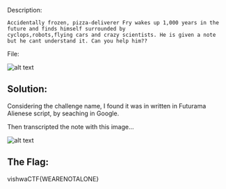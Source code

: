 Description:

```
Accidentally frozen, pizza-deliverer Fry wakes up 1,000 years in the future and finds himself surrounded by 
cyclops,robots,flying cars and crazy scientists. He is given a note but he cant understand it. Can you help him??
```

File:

![alt text](https://imgur.com/a/V69DJQx)

Solution:
---------

Considering the challenge name, I found it was in written in Futurama Alienese script, by seaching in Google.

Then transcripted the note with this image...

![alt text](https://in.pinterest.com/pin/154177987218086737/)

The Flag:
---------
vishwaCTF{WEARENOTALONE}
